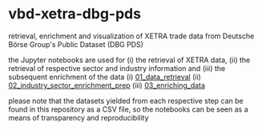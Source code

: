 # vbd-xetra-dbg-pds
retrieval, enrichment and visualization of XETRA trade data from Deutsche Börse Group's Public Dataset (DBG PDS)

the Jupyter notebooks are used for (i) the retrieval of XETRA data, (ii) the retrieval of respective sector and industry information and (iii) the subsequent enrichment of the data
(i)   [01_data_retrieval](../code/01_data_retrieval.ipynb)
(ii)  [02_industry_sector_enrichment_prep](../code/02_industry_sector_enrichment_prep.ipynb)
(iii) [03_enriching_data](../code/03_enriching_data.ipynb)

please note that the datasets yielded from each respective step can be found in this repository as a CSV file, so the notebooks can be seen as a means of transparency and reproducibility
